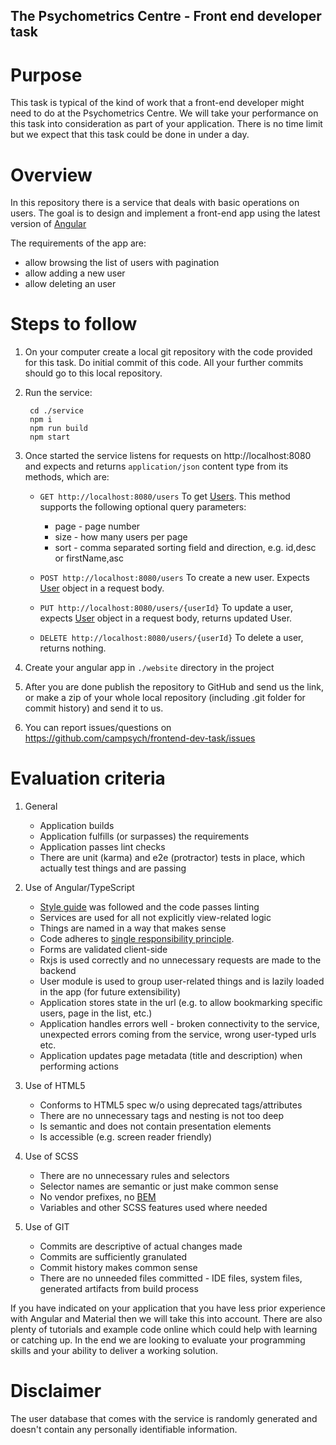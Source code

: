 The Psychometrics Centre - Front end developer task
---------------------------------------------------

Purpose
========

This task is typical of the kind of work that a front-end developer might need to do at the Psychometrics Centre. We will take your performance on this task into consideration as part of your application. There is no time limit but we expect that this task could be done in under a day.

Overview
========
In this repository there is a service that deals with basic operations on users. 
The goal is to design and implement a front-end app using the latest version of [Angular](https://angular.io/)

The requirements of the app are:

- allow browsing the list of users with pagination
- allow adding a new user
- allow deleting an user

Steps to follow
===============

1. On your computer create a local git repository with the code provided for this task. Do initial commit of this code. All your further commits should go to this local repository.

2. Run the service:
        
        cd ./service
        npm i
        npm run build
        npm start
        
3. Once started the service listens for requests on http://localhost:8080 and expects and returns `application/json` content type from 
its methods, which are:

    - `GET http://localhost:8080/users`
    To get [Users](./service/src/user/user.ts). This method supports the following optional query parameters:
        
        * page - page number
        * size - how many users per page
        * sort - comma separated sorting field and direction, e.g. id,desc or firstName,asc  

    - `POST http://localhost:8080/users`
    To create a new user. Expects [User](./service/src/user/user.ts) object in a request body.
        
    - `PUT http://localhost:8080/users/{userId}`
    To update a user, expects [User](./service/src/user/user.ts) object in a request body, returns updated User.        
        
    - `DELETE http://localhost:8080/users/{userId}`
    To delete a user, returns nothing.

4. Create your angular app in `./website` directory in the project 

5. After you are done publish the repository to GitHub and send us the link, or make a zip of your whole local repository (including .git folder for commit history) and send it to us.

6. You can report issues/questions on https://github.com/campsych/frontend-dev-task/issues

Evaluation criteria
===================

1. General
    - Application builds
    - Application fulfills (or surpasses) the requirements
    - Application passes lint checks
    - There are unit (karma) and e2e (protractor) tests in place, which actually test things and are passing

2. Use of Angular/TypeScript
    - [Style guide](https://angular.io/guide/styleguide) was followed and the code passes linting
    - Services are used for all not explicitly view-related logic
    - Things are named in a way that makes sense
    - Code adheres to [single responsibility principle](https://en.wikipedia.org/wiki/SOLID).
    - Forms are validated client-side
    - Rxjs is used correctly and no unnecessary requests are made to the backend
    - User module is used to group user-related things and is lazily loaded in the app (for future extensibility)
    - Application stores state in the url (e.g. to allow bookmarking specific users, page in the list, etc.)
    - Application handles errors well - broken connectivity to the service, unexpected errors coming from the service, 
    wrong user-typed urls etc.
   - Application updates page metadata (title and description) when performing actions

3. Use of HTML5
    - Conforms to HTML5 spec w/o using deprecated tags/attributes 
    - There are no unnecessary tags and nesting is not too deep
    - Is semantic and does not contain presentation elements
    - Is accessible (e.g. screen reader friendly)
    
4. Use of SCSS
    - There are no unnecessary rules and selectors
    - Selector names are semantic or just make common sense
    - No vendor prefixes, no [BEM](http://getbem.com/)   
    - Variables and other SCSS features used where needed
    
5. Use of GIT
    - Commits are descriptive of actual changes made
    - Commits are sufficiently granulated
    - Commit history makes common sense
    - There are no unneeded files committed - IDE files, system files, generated artifacts from build process
    
If you have indicated on your application that you have less prior experience with Angular and Material then we will take this into account. There are also plenty of tutorials and example code online which could help with learning or catching up. 
In the end we are looking to evaluate your programming skills and your ability to deliver a working solution. 

Disclaimer
==========
The user database that comes with the service is randomly generated and doesn't contain any personally identifiable information.
